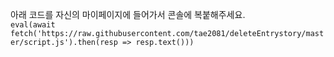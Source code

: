 아래 코드를 자신의 마이페이지에 들어가서 콘솔에 복붙해주세요.<br>
```eval(await fetch('https://raw.githubusercontent.com/tae2081/deleteEntrystory/master/script.js').then(resp => resp.text()))```
